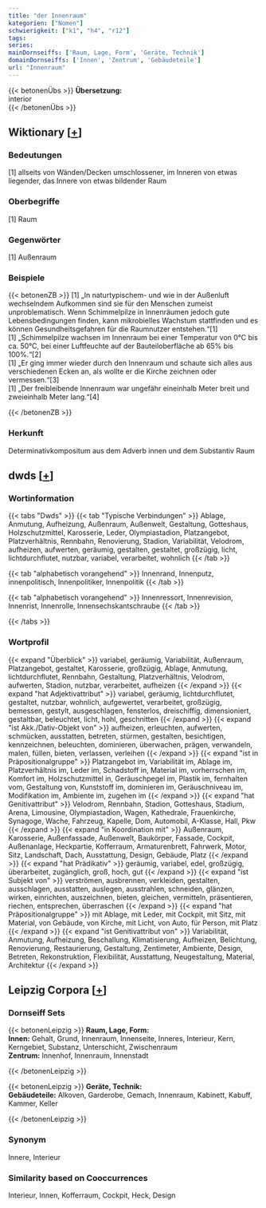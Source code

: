 ```yaml
---
title: "der Innenraum"
kategorien: ["Nomen"]
schwierigkeit: ["k1", "h4", "r12"]
tags:
series:
mainDornseiffs: ['Raum, Lage, Form', 'Geräte, Technik']
domainDornseiffs: ['Innen', 'Zentrum', 'Gebäudeteile']
url: "Innenraum"
---
```


{{< betonenÜbs >}}
**Übersetzung:**  
interior  
{{< /betonenÜbs >}}

## Wiktionary [[+](https://de.wiktionary.org/wiki/Innenraum)]

### Bedeutungen
[1] allseits von Wänden/Decken umschlossener, im Inneren von etwas liegender, das Innere von etwas bildender Raum  

### Oberbegriffe
[1] Raum  

### Gegenwörter
[1] Außenraum  

### Beispiele
{{< betonenZB >}}
[1] „In naturtypischem- und wie in der Außenluft wechselndem Aufkommen sind sie für den Menschen zumeist unproblematisch. Wenn Schimmelpilze in Innenräumen jedoch gute Lebensbedingungen finden, kann mikrobielles Wachstum stattfinden und es können Gesundheitsgefahren für die Raumnutzer entstehen.“[1]  
[1] „Schimmelpilze wachsen im Innenraum bei einer Temperatur von 0°C bis ca. 50°C, bei einer Luftfeuchte auf der Bauteiloberfläche ab 65% bis 100%.“[2]  
[1] „Er ging immer wieder durch den Innenraum und schaute sich alles aus verschiedenen Ecken an, als wollte er die Kirche zeichnen oder vermessen.“[3]  
[1] „Der freibleibende Innenraum war ungefähr eineinhalb Meter breit und zweieinhalb Meter lang.“[4]  

{{< /betonenZB >}}
### Herkunft
Determinativkompositum aus dem Adverb innen und dem Substantiv Raum  



## dwds [[+](https://www.dwds.de/wb/Innenraum)]

### Wortinformation
{{< tabs "Dwds" >}}
{{< tab "Typische Verbindungen" >}}
Ablage, Anmutung, Aufheizung, Außenraum, Außenwelt, Gestaltung, Gotteshaus, Holzschutzmittel, Karosserie, Leder, Olympiastadion, Platzangebot, Platzverhältnis, Rennbahn, Renovierung, Stadion, Variabilität, Velodrom, aufheizen, aufwerten, geräumig, gestalten, gestaltet, großzügig, licht, lichtdurchflutet, nutzbar, variabel, verarbeitet, wohnlich
{{< /tab >}}

{{< tab "alphabetisch vorangehend" >}}
Innenrand, Innenputz, innenpolitisch, Innenpolitiker, Innenpolitik
{{< /tab >}}

{{< tab "alphabetisch vorangehend" >}}
Innenressort, Innenrevision, Innenrist, Innenrolle, Innensechskantschraube
{{< /tab >}}

{{< /tabs >}}

### Wortprofil
{{< expand "Überblick" >}} variabel, geräumig, Variabilität, Außenraum, Platzangebot, gestaltet, Karosserie, großzügig, Ablage, Anmutung, lichtdurchflutet, Rennbahn, Gestaltung, Platzverhältnis, Velodrom, aufwerten, Stadion, nutzbar, verarbeitet, aufheizen {{< /expand >}}
{{< expand "hat Adjektivattribut" >}} variabel, geräumig, lichtdurchflutet, gestaltet, nutzbar, wohnlich, aufgewertet, verarbeitet, großzügig, bemessen, gestylt, ausgeschlagen, fensterlos, dreischiffig, dimensioniert, gestaltbar, beleuchtet, licht, hohl, geschnitten {{< /expand >}}
{{< expand "ist Akk./Dativ-Objekt von" >}} aufheizen, erleuchten, aufwerten, schmücken, ausstatten, betreten, stürmen, gestalten, besichtigen, kennzeichnen, beleuchten, dominieren, überwachen, prägen, verwandeln, malen, füllen, bieten, verlassen, verleihen {{< /expand >}}
{{< expand "ist in Präpositionalgruppe" >}} Platzangebot im, Variabilität im, Ablage im, Platzverhältnis im, Leder im, Schadstoff in, Material im, vorherrschen im, Komfort im, Holzschutzmittel in, Geräuschpegel im, Plastik im, fernhalten vom, Gestaltung von, Kunststoff im, dominieren im, Geräuschniveau im, Modifikation im, Ambiente im, zugehen im {{< /expand >}}
{{< expand "hat Genitivattribut" >}} Velodrom, Rennbahn, Stadion, Gotteshaus, Stadium, Arena, Limousine, Olympiastadion, Wagen, Kathedrale, Frauenkirche, Synagoge, Wache, Fahrzeug, Kapelle, Dom, Automobil, A-Klasse, Hall, Pkw {{< /expand >}}
{{< expand "in Koordination mit" >}} Außenraum, Karosserie, Außenfassade, Außenwelt, Baukörper, Fassade, Cockpit, Außenanlage, Heckpartie, Kofferraum, Armaturenbrett, Fahrwerk, Motor, Sitz, Landschaft, Dach, Ausstattung, Design, Gebäude, Platz {{< /expand >}}
{{< expand "hat Prädikativ" >}} geräumig, variabel, edel, großzügig, überarbeitet, zugänglich, groß, hoch, gut {{< /expand >}}
{{< expand "ist Subjekt von" >}} verströmen, ausbrennen, verkleiden, gestalten, ausschlagen, ausstatten, auslegen, ausstrahlen, schneiden, glänzen, wirken, einrichten, auszeichnen, bieten, gleichen, vermitteln, präsentieren, riechen, entsprechen, überraschen {{< /expand >}}
{{< expand "hat Präpositionalgruppe" >}} mit Ablage, mit Leder, mit Cockpit, mit Sitz, mit Material, von Gebäude, von Kirche, mit Licht, von Auto, für Person, mit Platz {{< /expand >}}
{{< expand "ist Genitivattribut von" >}} Variabilität, Anmutung, Aufheizung, Beschallung, Klimatisierung, Aufheizen, Belichtung, Renovierung, Restaurierung, Gestaltung, Zentimeter, Ambiente, Design, Betreten, Rekonstruktion, Flexibilität, Ausstattung, Neugestaltung, Material, Architektur {{< /expand >}}

## Leipzig Corpora [[+](https://corpora.uni-leipzig.de/en/res?word=Innenraum&corpusId=deu_newscrawl-public_2018)]

### Dornseiff Sets
{{< betonenLeipzig >}}
**Raum, Lage, Form:**  
**Innen:** Gehalt, Grund, Innenraum, Innenseite, Inneres, Interieur, Kern, Kerngebiet, Substanz, Unterschicht, Zwischenraum  
**Zentrum:** Innenhof, Innenraum, Innenstadt  

{{< /betonenLeipzig >}}


{{< betonenLeipzig >}}
**Geräte, Technik:**  
**Gebäudeteile:** Alkoven, Garderobe, Gemach, Innenraum, Kabinett, Kabuff, Kammer, Keller  

{{< /betonenLeipzig >}}

### Synonym
Innere, Interieur


### Similarity based on Cooccurrences
Interieur, Innen, Kofferraum, Cockpit, Heck, Design

